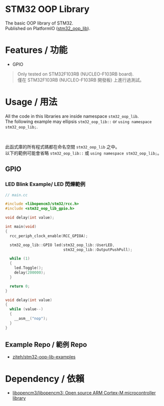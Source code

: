 # STM32 OOP Library

The basic OOP library of STM32.  
Published on PlatformIO ([stm32_oop_lib](https://platformio.org/lib/show/13134/stm32_oop_lib)).

# Features / 功能
- GPIO

> Only tested on STM32F103RB (NUCLEO-F103RB board).  
> 僅在 STM32F103RB (NUCLEO-F103RB 開發板) 上進行過測試。

# Usage / 用法

All the code in this libraries are inside namespace `stm32_oop_lib`.  
The following example may ellipsis `stm32_oop_lib::` or `using namespace stm32_oop_lib;`.

<br/>

此函式庫的所有程式碼都在命名空間 `stm32_oop_lib` 之中。  
以下的範例可能會省略 `stm32_oop_lib::` 或 `using namespace stm32_oop_lib;`。

## GPIO

### LED Blink Example/ LED 閃爍範例
```cpp
// main.cc

#include <libopencm3/stm32/rcc.h>
#include <stm32_oop_lib_gpio.h>

void delay(int value);

int main(void)
{
  rcc_periph_clock_enable(RCC_GPIOA);

  stm32_oop_lib::GPIO led(stm32_oop_lib::UserLED,
                          stm32_oop_lib::OutputPushPull);

  while (1)
  {
    led.Toggle();
    delay(200000);
  }

  return 0;
}

void delay(int value)
{
  while (value--)
  {
    __asm__("nop");
  }
}
```

## Example Repo / 範例 Repo

- [ziteh/stm32-oop-lib-examples](https://github.com/ziteh/stm32-oop-lib-examples)

# Dependency / 依賴

- [libopencm3/libopencm3: Open source ARM Cortex-M microcontroller library](https://github.com/libopencm3/libopencm3)
